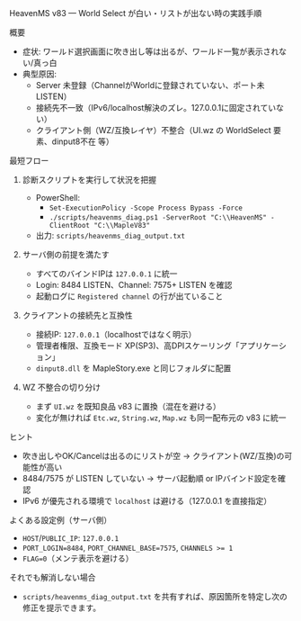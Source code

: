 HeavenMS v83 — World Select が白い・リストが出ない時の実践手順

概要
- 症状: ワールド選択画面に吹き出し等は出るが、ワールド一覧が表示されない/真っ白
- 典型原因: 
  - Server 未登録（ChannelがWorldに登録されていない、ポート未LISTEN）
  - 接続先不一致（IPv6/localhost解決のズレ。127.0.0.1に固定されていない）
  - クライアント側（WZ/互換レイヤ）不整合（UI.wz の WorldSelect 要素、dinput8不在 等）

最短フロー
1) 診断スクリプトを実行して状況を把握
   - PowerShell: 
     - `Set-ExecutionPolicy -Scope Process Bypass -Force`
     - `./scripts/heavenms_diag.ps1 -ServerRoot "C:\\HeavenMS" -ClientRoot "C:\\MapleV83"`
   - 出力: `scripts/heavenms_diag_output.txt`

2) サーバ側の前提を満たす
   - すべてのバインドIPは `127.0.0.1` に統一
   - Login: 8484 LISTEN、Channel: 7575+ LISTEN を確認
   - 起動ログに `Registered channel` の行が出ていること

3) クライアントの接続先と互換性
   - 接続IP: `127.0.0.1`（localhostではなく明示）
   - 管理者権限、互換モード XP(SP3)、高DPIスケーリング「アプリケーション」
   - `dinput8.dll` を MapleStory.exe と同じフォルダに配置

4) WZ 不整合の切り分け
   - まず `UI.wz` を既知良品 v83 に置換（混在を避ける）
   - 変化が無ければ `Etc.wz`, `String.wz`, `Map.wz` も同一配布元の v83 に統一

ヒント
- 吹き出しやOK/Cancelは出るのにリストが空 → クライアント(WZ/互換)の可能性が高い
- 8484/7575 が LISTEN していない → サーバ起動順 or IPバインド設定を確認
- IPv6 が優先される環境で `localhost` は避ける（127.0.0.1 を直接指定）

よくある設定例（サーバ側）
- `HOST`/`PUBLIC_IP`: `127.0.0.1`
- `PORT_LOGIN=8484`, `PORT_CHANNEL_BASE=7575`, `CHANNELS >= 1`
- `FLAG=0`（メンテ表示を避ける）

それでも解消しない場合
- `scripts/heavenms_diag_output.txt` を共有すれば、原因箇所を特定し次の修正を提示できます。

